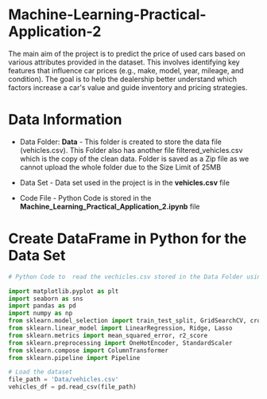 # Machine-Learning-Practical-Application-2
The main aim of  the project is to predict the price of used cars based on various attributes provided in the dataset. This involves identifying key features that influence car prices (e.g., make, model, year, mileage, and condition). The goal is to help the dealership better understand which factors increase a car's value and guide inventory and pricing strategies.

# Data Information

* Data Folder: **Data** - This folder is created to store the data file (vehicles.csv). This Folder also has another file filtered_vehicles.csv which is the copy of the clean data. Folder is saved as a Zip file as we cannot upload the whole folder due to the Size Limit of 25MB

* Data Set - Data set used in the project is in the **vehicles.csv** file 
  
* Code File - Python Code is stored in the **Machine_Learning_Practical_Application_2.ipynb** file

# Create DataFrame in Python for the Data Set

```python
# Python Code to  read the vechicles.csv stored in the Data Folder using various Pyhon Libraries

import matplotlib.pyplot as plt
import seaborn as sns
import pandas as pd
import numpy as np
from sklearn.model_selection import train_test_split, GridSearchCV, cross_val_score
from sklearn.linear_model import LinearRegression, Ridge, Lasso
from sklearn.metrics import mean_squared_error, r2_score
from sklearn.preprocessing import OneHotEncoder, StandardScaler
from sklearn.compose import ColumnTransformer
from sklearn.pipeline import Pipeline

# Load the dataset
file_path = 'Data/vehicles.csv'
vehicles_df = pd.read_csv(file_path)


